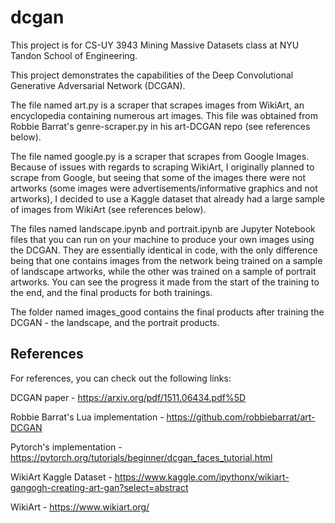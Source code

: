 # dcgan

This project is for CS-UY 3943 Mining Massive Datasets class at NYU Tandon School of Engineering.

This project demonstrates the capabilities of the Deep Convolutional Generative Adversarial Network (DCGAN). 

The file named art.py is a scraper that scrapes images from WikiArt, an encyclopedia containing numerous art images. This file was obtained from Robbie Barrat's genre-scraper.py in his art-DCGAN repo (see references below).

The file named google.py is a scraper that scrapes from Google Images. 
Because of issues with regards to scraping WikiArt, I originally planned to scrape from Google, but seeing that some of the images there were not artworks (some images were advertisements/informative graphics and not artworks), I decided to use a Kaggle dataset that already had a large sample of images from WikiArt (see references below).

The files named landscape.ipynb and portrait.ipynb are Jupyter Notebook files that you can run on your machine to produce your own images using the DCGAN. They are essentially identical in code, with the only difference being that one contains images from the network being trained on a sample of landscape artworks, while the other was trained on a sample of portrait artworks. You can see the progress it made from the start of the training to the end, and the final products for both trainings.

The folder named images_good contains the final products after training the DCGAN - the landscape, and the portrait products.

## References

For references, you can check out the following links:

DCGAN paper - https://arxiv.org/pdf/1511.06434.pdf%5D

Robbie Barrat's Lua implementation - https://github.com/robbiebarrat/art-DCGAN

Pytorch's implementation - https://pytorch.org/tutorials/beginner/dcgan_faces_tutorial.html

WikiArt Kaggle Dataset - https://www.kaggle.com/ipythonx/wikiart-gangogh-creating-art-gan?select=abstract

WikiArt - https://www.wikiart.org/
